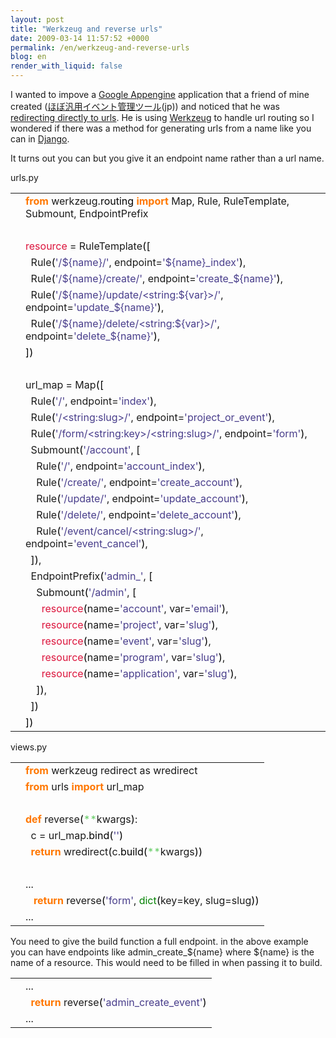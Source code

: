 ```yaml
---
layout: post
title: "Werkzeug and reverse urls"
date: 2009-03-14 11:57:52 +0000
permalink: /en/werkzeug-and-reverse-urls
blog: en
render_with_liquid: false
---
```


<p>I wanted to impove a <a href="http://code.google.com/appengine/">Google Appengine</a> application that a friend of mine created (<a href="http://twisted-mind.appspot.com/">ほぼ汎用イベント管理ツール</a>(jp)) and noticed that he was <a href="http://bitbucket.org/voluntas/twisted-mind/src/tip/views.py#cl-132">redirecting directly to urls</a>. He is using <a href="http://werkzeug.pocoo.org/">Werkzeug</a> to handle url routing so I wondered if there was a method for generating urls from a name like you can in <a href="http://www.djangoproject.com/">Django</a>.</p>

<p>It turns out you can but you give it an endpoint name rather than a url name.</p>

urls.py

<div class="codeblock amc_python amc_long"><table><tr class="amc_code_odd"><td class="amc_line"><div class="amc1"></div></td><td><span style="color: #ff7700;font-weight:bold;">from</span> werkzeug.<span style="color: black;">routing</span> <span style="color: #ff7700;font-weight:bold;">import</span> Map, Rule, RuleTemplate, Submount, EndpointPrefix<br /></td></tr><tr class="amc_code_even"><td class="amc_line"><div class="amc2"></div></td><td><br /></td></tr><tr class="amc_code_odd"><td class="amc_line"><div class="amc3"></div></td><td><span style="color: #dc143c;">resource</span> = RuleTemplate<span style="color: black;">&#40;</span><span style="color: black;">&#91;</span><br /></td></tr><tr class="amc_code_even"><td class="amc_line"><div class="amc4"></div></td><td>&nbsp; Rule<span style="color: black;">&#40;</span><span style="color: #483d8b;">'/${name}/'</span>, endpoint=<span style="color: #483d8b;">'${name}_index'</span><span style="color: black;">&#41;</span>,<br /></td></tr><tr class="amc_code_odd"><td class="amc_line"><div class="amc5"></div></td><td>&nbsp; Rule<span style="color: black;">&#40;</span><span style="color: #483d8b;">'/${name}/create/'</span>, endpoint=<span style="color: #483d8b;">'create_${name}'</span><span style="color: black;">&#41;</span>,<br /></td></tr><tr class="amc_code_even"><td class="amc_line"><div class="amc6"></div></td><td>&nbsp; Rule<span style="color: black;">&#40;</span><span style="color: #483d8b;">'/${name}/update/&lt;string:${var}&gt;/'</span>, endpoint=<span style="color: #483d8b;">'update_${name}'</span><span style="color: black;">&#41;</span>,<br /></td></tr><tr class="amc_code_odd"><td class="amc_line"><div class="amc7"></div></td><td>&nbsp; Rule<span style="color: black;">&#40;</span><span style="color: #483d8b;">'/${name}/delete/&lt;string:${var}&gt;/'</span>, endpoint=<span style="color: #483d8b;">'delete_${name}'</span><span style="color: black;">&#41;</span>,<br /></td></tr><tr class="amc_code_even"><td class="amc_line"><div class="amc8"></div></td><td><span style="color: black;">&#93;</span><span style="color: black;">&#41;</span><br /></td></tr><tr class="amc_code_odd"><td class="amc_line"><div class="amc9"></div></td><td><br /></td></tr><tr class="amc_code_even"><td class="amc_line"><div class="amc0"><div class="amc1"></div></div></td><td>url_map = Map<span style="color: black;">&#40;</span><span style="color: black;">&#91;</span><br /></td></tr><tr class="amc_code_odd"><td class="amc_line"><div class="amc1"><div class="amc1"></div></div></td><td>&nbsp; Rule<span style="color: black;">&#40;</span><span style="color: #483d8b;">'/'</span>, endpoint=<span style="color: #483d8b;">'index'</span><span style="color: black;">&#41;</span>,<br /></td></tr><tr class="amc_code_even"><td class="amc_line"><div class="amc2"><div class="amc1"></div></div></td><td>&nbsp; Rule<span style="color: black;">&#40;</span><span style="color: #483d8b;">'/&lt;string:slug&gt;/'</span>, endpoint=<span style="color: #483d8b;">'project_or_event'</span><span style="color: black;">&#41;</span>,<br /></td></tr><tr class="amc_code_odd"><td class="amc_line"><div class="amc3"><div class="amc1"></div></div></td><td>&nbsp; Rule<span style="color: black;">&#40;</span><span style="color: #483d8b;">'/form/&lt;string:key&gt;/&lt;string:slug&gt;/'</span>, endpoint=<span style="color: #483d8b;">'form'</span><span style="color: black;">&#41;</span>,<br /></td></tr><tr class="amc_code_even"><td class="amc_line"><div class="amc4"><div class="amc1"></div></div></td><td>&nbsp; Submount<span style="color: black;">&#40;</span><span style="color: #483d8b;">'/account'</span>, <span style="color: black;">&#91;</span><br /></td></tr><tr class="amc_code_odd"><td class="amc_line"><div class="amc5"><div class="amc1"></div></div></td><td>&nbsp; &nbsp; Rule<span style="color: black;">&#40;</span><span style="color: #483d8b;">'/'</span>, endpoint=<span style="color: #483d8b;">'account_index'</span><span style="color: black;">&#41;</span>,<br /></td></tr><tr class="amc_code_even"><td class="amc_line"><div class="amc6"><div class="amc1"></div></div></td><td>&nbsp; &nbsp; Rule<span style="color: black;">&#40;</span><span style="color: #483d8b;">'/create/'</span>, endpoint=<span style="color: #483d8b;">'create_account'</span><span style="color: black;">&#41;</span>,<br /></td></tr><tr class="amc_code_odd"><td class="amc_line"><div class="amc7"><div class="amc1"></div></div></td><td>&nbsp; &nbsp; Rule<span style="color: black;">&#40;</span><span style="color: #483d8b;">'/update/'</span>, endpoint=<span style="color: #483d8b;">'update_account'</span><span style="color: black;">&#41;</span>,<br /></td></tr><tr class="amc_code_even"><td class="amc_line"><div class="amc8"><div class="amc1"></div></div></td><td>&nbsp; &nbsp; Rule<span style="color: black;">&#40;</span><span style="color: #483d8b;">'/delete/'</span>, endpoint=<span style="color: #483d8b;">'delete_account'</span><span style="color: black;">&#41;</span>,<br /></td></tr><tr class="amc_code_odd"><td class="amc_line"><div class="amc9"><div class="amc1"></div></div></td><td>&nbsp; &nbsp; Rule<span style="color: black;">&#40;</span><span style="color: #483d8b;">'/event/cancel/&lt;string:slug&gt;/'</span>, endpoint=<span style="color: #483d8b;">'event_cancel'</span><span style="color: black;">&#41;</span>,<br /></td></tr><tr class="amc_code_even"><td class="amc_line"><div class="amc0"><div class="amc2"></div></div></td><td>&nbsp; <span style="color: black;">&#93;</span><span style="color: black;">&#41;</span>,<br /></td></tr><tr class="amc_code_odd"><td class="amc_line"><div class="amc1"><div class="amc2"></div></div></td><td>&nbsp; EndpointPrefix<span style="color: black;">&#40;</span><span style="color: #483d8b;">'admin_'</span>, <span style="color: black;">&#91;</span><br /></td></tr><tr class="amc_code_even"><td class="amc_line"><div class="amc2"><div class="amc2"></div></div></td><td>&nbsp; &nbsp; Submount<span style="color: black;">&#40;</span><span style="color: #483d8b;">'/admin'</span>, <span style="color: black;">&#91;</span><br /></td></tr><tr class="amc_code_odd"><td class="amc_line"><div class="amc3"><div class="amc2"></div></div></td><td>&nbsp; &nbsp; &nbsp; <span style="color: #dc143c;">resource</span><span style="color: black;">&#40;</span>name=<span style="color: #483d8b;">'account'</span>, var=<span style="color: #483d8b;">'email'</span><span style="color: black;">&#41;</span>,<br /></td></tr><tr class="amc_code_even"><td class="amc_line"><div class="amc4"><div class="amc2"></div></div></td><td>&nbsp; &nbsp; &nbsp; <span style="color: #dc143c;">resource</span><span style="color: black;">&#40;</span>name=<span style="color: #483d8b;">'project'</span>, var=<span style="color: #483d8b;">'slug'</span><span style="color: black;">&#41;</span>,<br /></td></tr><tr class="amc_code_odd"><td class="amc_line"><div class="amc5"><div class="amc2"></div></div></td><td>&nbsp; &nbsp; &nbsp; <span style="color: #dc143c;">resource</span><span style="color: black;">&#40;</span>name=<span style="color: #483d8b;">'event'</span>, var=<span style="color: #483d8b;">'slug'</span><span style="color: black;">&#41;</span>,<br /></td></tr><tr class="amc_code_even"><td class="amc_line"><div class="amc6"><div class="amc2"></div></div></td><td>&nbsp; &nbsp; &nbsp; <span style="color: #dc143c;">resource</span><span style="color: black;">&#40;</span>name=<span style="color: #483d8b;">'program'</span>, var=<span style="color: #483d8b;">'slug'</span><span style="color: black;">&#41;</span>,<br /></td></tr><tr class="amc_code_odd"><td class="amc_line"><div class="amc7"><div class="amc2"></div></div></td><td>&nbsp; &nbsp; &nbsp; <span style="color: #dc143c;">resource</span><span style="color: black;">&#40;</span>name=<span style="color: #483d8b;">'application'</span>, var=<span style="color: #483d8b;">'slug'</span><span style="color: black;">&#41;</span>,<br /></td></tr><tr class="amc_code_even"><td class="amc_line"><div class="amc8"><div class="amc2"></div></div></td><td>&nbsp; &nbsp; <span style="color: black;">&#93;</span><span style="color: black;">&#41;</span>,<br /></td></tr><tr class="amc_code_odd"><td class="amc_line"><div class="amc9"><div class="amc2"></div></div></td><td>&nbsp; <span style="color: black;">&#93;</span><span style="color: black;">&#41;</span><br /></td></tr><tr class="amc_code_even"><td class="amc_line"><div class="amc0"><div class="amc3"></div></div></td><td><span style="color: black;">&#93;</span><span style="color: black;">&#41;</span></td></tr></table></div>

views.py

<div class="codeblock amc_python amc_short"><table><tr class="amc_code_odd"><td class="amc_line"><div class="amc1"></div></td><td><span style="color: #ff7700;font-weight:bold;">from</span> werkzeug redirect as wredirect<br /></td></tr><tr class="amc_code_even"><td class="amc_line"><div class="amc2"></div></td><td><span style="color: #ff7700;font-weight:bold;">from</span> urls <span style="color: #ff7700;font-weight:bold;">import</span> url_map<br /></td></tr><tr class="amc_code_odd"><td class="amc_line"><div class="amc3"></div></td><td><br /></td></tr><tr class="amc_code_even"><td class="amc_line"><div class="amc4"></div></td><td><span style="color: #ff7700;font-weight:bold;">def</span> reverse<span style="color: black;">&#40;</span><span style="color: #66cc66;">**</span>kwargs<span style="color: black;">&#41;</span>:<br /></td></tr><tr class="amc_code_odd"><td class="amc_line"><div class="amc5"></div></td><td>&nbsp; c = url_map.<span style="color: black;">bind</span><span style="color: black;">&#40;</span><span style="color: #483d8b;">''</span><span style="color: black;">&#41;</span><br /></td></tr><tr class="amc_code_even"><td class="amc_line"><div class="amc6"></div></td><td>&nbsp; <span style="color: #ff7700;font-weight:bold;">return</span> wredirect<span style="color: black;">&#40;</span>c.<span style="color: black;">build</span><span style="color: black;">&#40;</span><span style="color: #66cc66;">**</span>kwargs<span style="color: black;">&#41;</span><span style="color: black;">&#41;</span><br /></td></tr><tr class="amc_code_odd"><td class="amc_line"><div class="amc7"></div></td><td><br /></td></tr><tr class="amc_code_even"><td class="amc_line"><div class="amc8"></div></td><td>...<br /></td></tr><tr class="amc_code_odd"><td class="amc_line"><div class="amc9"></div></td><td>&nbsp; &nbsp;<span style="color: #ff7700;font-weight:bold;">return</span> reverse<span style="color: black;">&#40;</span><span style="color: #483d8b;">'form'</span>, <span style="color: #008000;">dict</span><span style="color: black;">&#40;</span>key=key, slug=slug<span style="color: black;">&#41;</span><span style="color: black;">&#41;</span><br /></td></tr><tr class="amc_code_even"><td class="amc_line"><div class="amc0"><div class="amc1"></div></div></td><td>...</td></tr></table></div>

<p>You need to give the build function a full endpoint. in the above example you can have endpoints like admin_create_${name} where ${name} is the name of a resource. This would need to be filled in when passing it to build.</p>

<div class="codeblock amc_python amc_short"><table><tr class="amc_code_odd"><td class="amc_line"><div class="amc1"></div></td><td>...<br /></td></tr><tr class="amc_code_even"><td class="amc_line"><div class="amc2"></div></td><td>&nbsp; <span style="color: #ff7700;font-weight:bold;">return</span> reverse<span style="color: black;">&#40;</span><span style="color: #483d8b;">'admin_create_event'</span><span style="color: black;">&#41;</span><br /></td></tr><tr class="amc_code_odd"><td class="amc_line"><div class="amc3"></div></td><td>...</td></tr></table></div>
<div class="sharethis">
        <script type="text/javascript" language="javascript">
          SHARETHIS.addEntry( {
            title : 'Werkzeug and reverse urls',
              url   : 'http://www.ianlewis.org/en/werkzeug-and-reverse-urls'}, 
            { button: true }
          ) ;
        </script></div>
